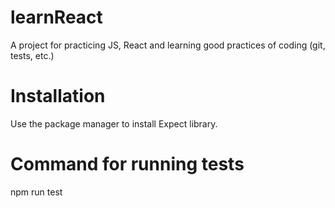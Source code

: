 # learnReact

A project for practicing JS, React and learning good practices of coding (git, tests, etc.)

# Installation

Use the package manager to install Expect library.

# Command for running tests

npm run test
